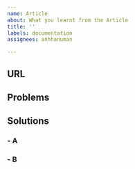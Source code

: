 ```yaml
---
name: Article
about: What you learnt from the Article
title: ''
labels: documentation
assignees: anhhanuman

---
```


## URL


## Problems


## Solutions

### - A
### - B
